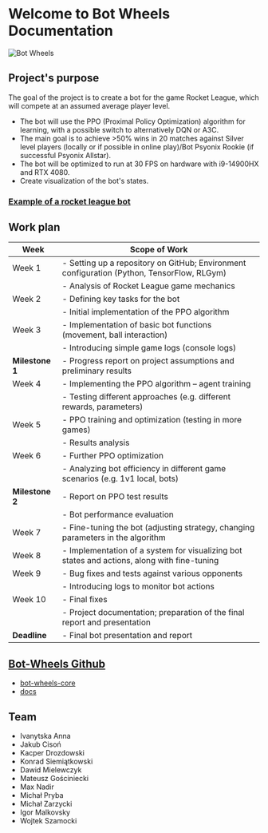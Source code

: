 # Welcome to Bot Wheels Documentation

![Bot Wheels](https://github.com/user-attachments/assets/11034144-0611-4147-adcb-e9afd43e02e1)

## Project's purpose

The goal of the project is to create a bot for the game Rocket League, which will compete at an assumed average player level.

* The bot will use the PPO (Proximal Policy Optimization) algorithm for learning, with a possible switch to alternatively DQN or A3C.
* The main goal is to achieve >50% wins in 20 matches against Silver level players (locally or if possible in online play)/Bot Psyonix Rookie (if successful Psyonix Allstar).
* The bot will be optimized to run at 30 FPS on hardware with i9-14900HX and RTX 4080.
* Create visualization of the bot's states.

### [Example of a rocket league bot](https://www.youtube.com/watch?v=2mb97Zo-8uA "Example of a rocket league bot")

## Work plan

| Week       | Scope of Work                                                                                     |
|------------|---------------------------------------------------------------------------------------------------|
| Week 1     |- Setting up a repository on GitHub; Environment configuration (Python, TensorFlow, RLGym)         |                    
|            |- Analysis of Rocket League game mechanics                                                         |                         
| Week 2     | - Defining key tasks for the bot                                                                  |                      
|            | - Initial implementation of the PPO algorithm                                                     |
| Week 3     | - Implementation of basic bot functions (movement, ball interaction)                              |
|            | - Introducing simple game logs (console logs)                                                     |
| **Milestone 1**| - Progress report on project assumptions and preliminary results                              |
| Week 4     | - Implementing the PPO algorithm – agent training                                                 |
|            | - Testing different approaches (e.g. different rewards, parameters)                               |
| Week 5     | - PPO training and optimization (testing in more games)                                           |
|            | - Results analysis                                                                                |
| Week 6     | - Further PPO optimization                                                                        |
|            | - Analyzing bot efficiency in different game scenarios (e.g. 1v1 local, bots)                     |
| **Milestone 2**| - Report on PPO test results                                                                  |
|            | - Bot performance evaluation                                                                      |
| Week 7     | - Fine-tuning the bot (adjusting strategy, changing parameters in the algorithm                   |
| Week 8     | - Implementation of a system for visualizing bot states and actions, along with fine-tuning       |
| Week 9     | - Bug fixes and tests against various opponents|
|            | - Introducing logs to monitor bot actions|
| Week 10    | - Final fixes  |
|            | - Project documentation; preparation of the final report and presentation|
| **Deadline**   | - Final bot presentation and report|

## [Bot-Wheels Github](https://github.com/bot-wheels "Repository link")

* [bot-wheels-core](bot-wheels-core "https://github.com/bot-wheels/bot-wheels-core")
* [docs](docs "https://github.com/bot-wheels/docs")

## Team

* Ivanytska Anna
* Jakub Cisoń
* Kacper Drozdowski
* Konrad Siemiątkowski
* Dawid Mielewczyk
* Mateusz Gościniecki
* Max Nadir
* Michał Pryba
* Michał Zarzycki
* Igor Malkovsky
* Wojtek Szamocki
